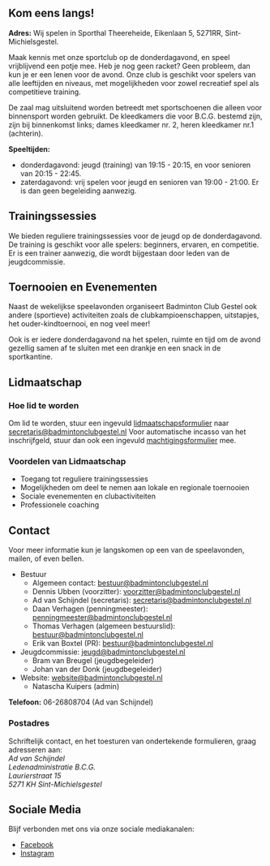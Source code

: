## Kom eens langs!
**Adres:** Wij spelen in Sporthal Theereheide, Eikenlaan 5, 5271RR, Sint-Michielsgestel.

Maak kennis met onze sportclub op de donderdagavond, en speel vrijblijvend een potje mee. Heb je nog geen racket? Geen probleem, dan kun je er een lenen voor de avond. Onze club is geschikt voor spelers van alle leeftijden en niveaus, met mogelijkheden voor zowel recreatief spel als competitieve training.

De zaal mag uitsluitend worden betreedt met sportschoenen die alleen voor binnensport worden gebruikt. De kleedkamers die voor B.C.G. bestemd zijn, zijn bij binnenkomst links; dames kleedkamer nr. 2, heren kleedkamer nr.1 (achterin).

**Speeltijden:**
- donderdagavond: jeugd (training) van 19:15 - 20:15, en voor senioren van 20:15 - 22:45.
- zaterdagavond: vrij spelen voor jeugd en senioren van 19:00 - 21:00. Er is dan geen begeleiding aanwezig.

## Trainingssessies
We bieden reguliere trainingssessies voor de jeugd op de donderdagavond. De training is geschikt voor alle spelers: beginners, ervaren, en competitie. Er is een trainer aanwezig, die wordt bijgestaan door leden van de jeugdcommissie.

## Toernooien en Evenementen
Naast de wekelijkse speelavonden organiseert Badminton Club Gestel ook andere (sportieve) activiteiten zoals de clubkampioenschappen, uitstapjes, het ouder-kindtoernooi, en nog veel meer! 

Ook is er iedere donderdagavond na het spelen, ruimte en tijd om de avond gezellig samen af te sluiten met een drankje en een snack in de sportkantine.

## Lidmaatschap
### Hoe lid te worden
Om lid te worden, stuur een ingevuld [lidmaatschapsformulier](../files/bcg.pdf) naar secretaris@badmintonclubgestel.nl
Voor automatische incasso van het inschrijfgeld, stuur dan ook een ingevuld [machtigingsformulier]() mee.

### Voordelen van Lidmaatschap
- Toegang tot reguliere trainingssessies
- Mogelijkheden om deel te nemen aan lokale en regionale toernooien
- Sociale evenementen en clubactiviteiten
- Professionele coaching

## Contact
Voor meer informatie kun je langskomen op een van de speelavonden, mailen, of even bellen.

- Bestuur
  - Algemeen contact: bestuur@badmintonclubgestel.nl
  - Dennis Ubben (voorzitter): voorzitter@badmintonclubgestel.nl
  - Ad van Schijndel (secretaris): secretaris@badmintonclubgestel.nl
  - Daan Verhagen (penningmeester): penningmeester@badmintonclubgestel.nl
  - Thomas Verhagen (algemeen bestuurslid): bestuur@badmintonclubgestel.nl
  - Erik van Boxtel (PR): bestuur@badmintonclubgestel.nl
- Jeugdcommissie: jeugd@badmintonclubgestel.nl
  - Bram van Breugel (jeugdbegeleider)
  - Johan van der Donk (jeugdbegeleider)
- Website: website@badmintonclubgestel.nl
  - Natascha Kuipers (admin)

**Telefoon:** 06-26808704 (Ad van Schijndel)

### Postadres
Schriftelijk contact, en het toesturen van ondertekende formulieren, graag adresseren aan:  
*Ad van Schijndel*  
*Ledenadministratie B.C.G.*  
*Laurierstraat 15*  
*5271 KH Sint-Michielsgestel*

## Sociale Media
Blijf verbonden met ons via onze sociale mediakanalen:
- [Facebook](https://www.facebook.com/badmintonclubbcg)
- [Instagram](https://instagram.com/badmintonclubgestel)
